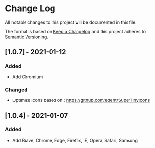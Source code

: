 # Change Log
All notable changes to this project will be documented in this file.
 
The format is based on [Keep a Changelog](http://keepachangelog.com/)
and this project adheres to [Semantic Versioning](http://semver.org/).
 
## [1.0.7] - 2021-01-12
 
### Added
- Add Chromium
 
### Changed
- Optimize icons based on : https://github.com/edent/SuperTinyIcons
 
## [1.0.4] - 2021-01-07
 
### Added
- Add Brave, Chrome, Edge, Firefox, IE, Opera, Safari, Samsung